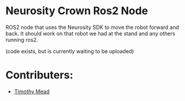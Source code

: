 # Neurosity Crown Ros2 Node

ROS2 node that uses the Neurosity SDK to move the robot forward and back. It should work on that robot we had at the stand and any others running ros2.

(code exists, but is currently waiting to be uploaded)

# Contributers:

- [Timothy Mead](https://github.com/TTMead)